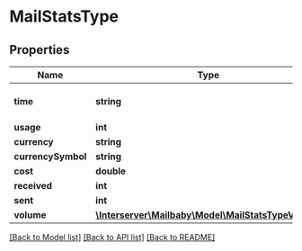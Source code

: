 # MailStatsType

## Properties
Name | Type | Description | Notes
------------ | ------------- | ------------- | -------------
**time** | **string** |  | [optional] [default to '1h']
**usage** | **int** |  | [optional] 
**currency** | **string** |  | [optional] 
**currencySymbol** | **string** |  | [optional] 
**cost** | **double** |  | [optional] 
**received** | **int** |  | [optional] 
**sent** | **int** |  | [optional] 
**volume** | [**\Interserver\Mailbaby\Model\MailStatsTypeVolume**](MailStatsTypeVolume.md) |  | [optional] 

[[Back to Model list]](../../README.md#documentation-for-models) [[Back to API list]](../../README.md#documentation-for-api-endpoints) [[Back to README]](../../README.md)

